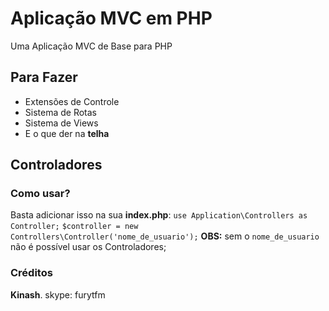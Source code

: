 # Aplicação MVC em PHP
Uma Aplicação MVC de Base para PHP
## Para Fazer
* Extensões de Controle
* Sistema de Rotas
* Sistema de Views
* E o que der na **telha**

## Controladores
### Como usar?
Basta adicionar isso na sua **index.php**:
`use Application\Controllers as Controller;`
`$controller = new Controllers\Controller('nome_de_usuario');`
**OBS:** sem o `nome_de_usuario` não é possível usar os Controladores;

### Créditos
**Kinash**. skype: furytfm
